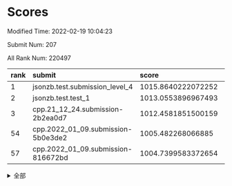 # Scores

Modified Time: 2022-02-19 10:04:23

Submit Num: 207

All Rank Num: 220497

| rank |               submit               |       score        |       sigma        | pk_num |
| :--- | :--------------------------------- | :----------------- | :----------------- | :----- |
| 1    | jsonzb.test.submission_level_4     | 1015.8640222072252 | 0.8787203534685296 | 4260   |
| 2    | jsonzb.test.test_1                 | 1013.0553896967493 | 0.8154804140926223 | 4257   |
| 3    | cpp.21_12_24.submission-2b2ea0d7   | 1012.4581851500159 | 0.7862442722452806 | 4266   |
| 54   | cpp.2022_01_09.submission-5b0e3de2 | 1005.482268066885  | 0.7248331790534353 | 4265   |
| 57   | cpp.2022_01_09.submission-816672bd | 1004.7399583372654 | 0.7176538122016065 | 4264   |


<details>
<summary>全部</summary>

| rank |                 submit                 |       score        |       sigma        | pk_num |
| :--- | :------------------------------------- | :----------------- | :----------------- | :----- |
| 1    | jsonzb.test.submission_level_4         | 1015.8640222072252 | 0.8787203534685296 | 4260   |
| 2    | jsonzb.test.test_1                     | 1013.0553896967493 | 0.8154804140926223 | 4257   |
| 3    | cpp.21_12_24.submission-2b2ea0d7       | 1012.4581851500159 | 0.7862442722452806 | 4266   |
| 4    | gobigger.level_3.submission_level_3_19 | 1011.5564291796744 | 0.7980804142644528 | 4260   |
| 5    | gobigger.level_3.submission_level_3_2  | 1011.1679332071167 | 0.7966352466632967 | 4266   |
| 6    | gobigger.level_3.submission_level_3_4  | 1011.0933610688658 | 0.7621220245901661 | 4259   |
| 7    | gobigger.level_3.submission_level_3_32 | 1011.0697396718319 | 0.7738751083992704 | 4265   |
| 8    | gobigger.level_3.submission_level_3_15 | 1010.9810382267497 | 0.7816374516226905 | 4256   |
| 9    | gobigger.level_3.submission_level_3_25 | 1010.7669267558099 | 0.7574040698030241 | 4259   |
| 10   | gobigger.level_3.submission_level_3_10 | 1010.7517133017465 | 0.7653252207841793 | 4256   |
| 11   | gobigger.level_3.submission_level_3_12 | 1010.7185603990323 | 0.7422735146749242 | 4261   |
| 12   | gobigger.level_3.submission_level_3_17 | 1010.7023286649278 | 0.7668040412675717 | 4262   |
| 13   | gobigger.level_3.submission_level_3_35 | 1010.6843028490907 | 0.7697781551742816 | 4261   |
| 14   | gobigger.level_3.submission_level_3_22 | 1010.5628775053245 | 0.7598152782594929 | 4263   |
| 15   | gobigger.level_3.submission_level_3_29 | 1010.5435696710805 | 0.7387149385146344 | 4261   |
| 16   | gobigger.level_3.submission_level_3_36 | 1010.4274340996768 | 0.738110794552925  | 4263   |
| 17   | gobigger.level_3.submission_level_3_27 | 1010.4273112723606 | 0.7859728096851402 | 4260   |
| 18   | gobigger.level_3.submission_level_3_48 | 1010.4012725335896 | 0.7606713102017374 | 4261   |
| 19   | gobigger.level_3.submission_level_3_7  | 1010.3757331398563 | 0.766494320408713  | 4261   |
| 20   | gobigger.level_3.submission_level_3_47 | 1010.3138556621229 | 0.7518596823812985 | 4256   |
| 21   | gobigger.level_3.submission_level_3_14 | 1010.2962457449132 | 0.7421728687918742 | 4266   |
| 22   | gobigger.level_3.submission_level_3_37 | 1010.2595575733613 | 0.748446772855937  | 4264   |
| 23   | gobigger.level_3.submission_level_3_46 | 1010.2123137599358 | 0.76640958404052   | 4259   |
| 24   | gobigger.level_3.submission_level_3_33 | 1010.1453216362464 | 0.7758635263471622 | 4261   |
| 25   | gobigger.level_3.submission_level_3_8  | 1010.1041671244949 | 0.7577595203518327 | 4264   |
| 26   | gobigger.level_3.submission_level_3_1  | 1010.0782654876845 | 0.7510765864476345 | 4258   |
| 27   | gobigger.level_3.submission_level_3_44 | 1009.9760129543192 | 0.7695182833100498 | 4258   |
| 28   | gobigger.level_3.submission_level_3_43 | 1009.97422193196   | 0.745588551166993  | 4259   |
| 29   | gobigger.level_3.submission_level_3_13 | 1009.8552609646761 | 0.7695199395106871 | 4260   |
| 30   | gobigger.level_3.submission_level_3_45 | 1009.8275690970356 | 0.7591957293283891 | 4260   |
| 31   | gobigger.level_3.submission_level_3_5  | 1009.8253648741131 | 0.7732033261653825 | 4266   |
| 32   | gobigger.level_3.submission_level_3_26 | 1009.766924513808  | 0.7549387241639678 | 4260   |
| 33   | gobigger.level_3.submission_level_3_0  | 1009.7382410773898 | 0.7632898269286759 | 4264   |
| 34   | gobigger.level_3.submission_level_3_34 | 1009.7152289301473 | 0.7333064665420715 | 4261   |
| 35   | gobigger.level_3.submission_level_3_6  | 1009.690661542222  | 0.7479451899799086 | 4262   |
| 36   | gobigger.level_3.submission_level_3_16 | 1009.6499354494163 | 0.756253379974904  | 4258   |
| 37   | gobigger.level_3.submission_level_3_9  | 1009.6401984281822 | 0.7716556905290531 | 4264   |
| 38   | gobigger.level_3.submission_level_3_39 | 1009.5358777983942 | 0.7494257136005084 | 4263   |
| 39   | gobigger.level_3.submission_level_3_49 | 1009.5125956964735 | 0.7473960554444578 | 4257   |
| 40   | gobigger.level_3.submission_level_3_11 | 1009.4834997576318 | 0.7455619622816815 | 4265   |
| 41   | gobigger.level_3.submission_level_3_21 | 1009.4449522273952 | 0.762284301940377  | 4258   |
| 42   | gobigger.level_3.submission_level_3_23 | 1009.3768170510124 | 0.7243600822817929 | 4263   |
| 43   | gobigger.level_3.submission_level_3_42 | 1009.2215743948157 | 0.7361411240929372 | 4263   |
| 44   | gobigger.level_3.submission_level_3_38 | 1009.2024138568468 | 0.7594590190794565 | 4263   |
| 45   | gobigger.level_3.submission_level_3_30 | 1009.1942927824275 | 0.7326996073824552 | 4267   |
| 46   | gobigger.level_3.submission_level_3_40 | 1009.0759528091221 | 0.7570014768905844 | 4261   |
| 47   | gobigger.level_3.submission_level_3_31 | 1009.040545762428  | 0.7495573128044538 | 4262   |
| 48   | gobigger.level_3.submission_level_3_41 | 1009.0404510983881 | 0.7508883635266574 | 4260   |
| 49   | gobigger.level_3.submission_level_3_28 | 1008.9764674466433 | 0.7651767666587292 | 4265   |
| 50   | gobigger.level_3.submission_level_3_24 | 1008.8580664087706 | 0.7571735242600756 | 4260   |
| 51   | gobigger.level_3.submission_level_3_18 | 1008.4784666942197 | 0.7484209900373642 | 4257   |
| 52   | gobigger.level_3.submission_level_3_3  | 1008.4059977370702 | 0.7411543382286638 | 4258   |
| 53   | gobigger.level_3.submission_level_3_20 | 1008.2634567334661 | 0.7494330805773767 | 4261   |
| 54   | cpp.2022_01_09.submission-5b0e3de2     | 1005.482268066885  | 0.7248331790534353 | 4265   |
| 55   | gobigger.level_1.submission_level_1_43 | 1005.221175371043  | 0.7235270718105137 | 4255   |
| 56   | gobigger.level_1.submission_level_1_36 | 1004.8525987527295 | 0.7121821629168638 | 4260   |
| 57   | cpp.2022_01_09.submission-816672bd     | 1004.7399583372654 | 0.7176538122016065 | 4264   |
| 58   | gobigger.level_1.submission_level_1_34 | 1004.6580232427826 | 0.7197106370793114 | 4260   |
| 59   | gobigger.level_1.submission_level_1_0  | 1004.6469717777071 | 0.7248560157796194 | 4262   |
| 60   | gobigger.level_1.submission_level_1_26 | 1004.58927789646   | 0.7071056430720554 | 4262   |
| 61   | gobigger.level_1.submission_level_1_7  | 1004.4756690146531 | 0.7176446135367421 | 4267   |
| 62   | gobigger.level_1.submission_level_1_45 | 1004.4428165631562 | 0.7195909764644242 | 4257   |
| 63   | gobigger.level_1.submission_level_1_42 | 1004.4417259235056 | 0.7195131753328103 | 4263   |
| 64   | gobigger.level_1.submission_level_1_23 | 1004.0827806124439 | 0.7205439697253277 | 4265   |
| 65   | gobigger.level_1.submission_level_1_38 | 1004.0368897315002 | 0.7107763290684214 | 4261   |
| 66   | gobigger.level_1.submission_level_1_21 | 1003.9484566597827 | 0.7220583901674678 | 4262   |
| 67   | gobigger.level_1.submission_level_1_46 | 1003.9450297266447 | 0.7177307792420509 | 4260   |
| 68   | gobigger.level_1.submission_level_1_20 | 1003.8403795703546 | 0.7162236088186891 | 4266   |
| 69   | gobigger.level_1.submission_level_1_15 | 1003.8148287020026 | 0.7112110432885407 | 4263   |
| 70   | gobigger.level_1.submission_level_1_29 | 1003.7999294776135 | 0.7320932285697749 | 4257   |
| 71   | gobigger.level_1.submission_level_1_25 | 1003.7233295744376 | 0.7189619273154526 | 4258   |
| 72   | gobigger.level_1.submission_level_1_37 | 1003.6437763297994 | 0.7098024149834169 | 4259   |
| 73   | gobigger.level_1.submission_level_1_1  | 1003.6003351497388 | 0.70835526774834   | 4256   |
| 74   | gobigger.level_1.submission_level_1_17 | 1003.5862122137098 | 0.7196351083701876 | 4261   |
| 75   | gobigger.level_1.submission_level_1_40 | 1003.5317897009935 | 0.7253843872767433 | 4261   |
| 76   | gobigger.level_1.submission_level_1_31 | 1003.390506741547  | 0.7147073224047472 | 4265   |
| 77   | gobigger.level_1.submission_level_1_6  | 1003.3543009298832 | 0.7132079830231544 | 4257   |
| 78   | gobigger.level_1.submission_level_1_32 | 1003.2722934837203 | 0.7168528198509522 | 4259   |
| 79   | gobigger.level_1.submission_level_1_10 | 1003.2541117713386 | 0.7123989838713275 | 4258   |
| 80   | gobigger.level_1.submission_level_1_8  | 1003.248924354688  | 0.7134490066894166 | 4265   |
| 81   | gobigger.level_1.submission_level_1_3  | 1003.1964651370015 | 0.7139692679228826 | 4259   |
| 82   | gobigger.level_1.submission_level_1_41 | 1003.1897571082376 | 0.7051974528684827 | 4260   |
| 83   | gobigger.level_1.submission_level_1_2  | 1003.1848091185535 | 0.7105591880837029 | 4261   |
| 84   | gobigger.level_1.submission_level_1_28 | 1003.1600442217529 | 0.7141081640721009 | 4263   |
| 85   | gobigger.level_1.submission_level_1_18 | 1003.1274639160496 | 0.7015949061504102 | 4263   |
| 86   | gobigger.level_1.submission_level_1_11 | 1003.1260826887657 | 0.7147953828767738 | 4257   |
| 87   | gobigger.level_1.submission_level_1_30 | 1003.0173564678217 | 0.6960243328933394 | 4260   |
| 88   | gobigger.level_1.submission_level_1_24 | 1002.9961396602619 | 0.7253248385406227 | 4255   |
| 89   | gobigger.level_1.submission_level_1_9  | 1002.9916497919993 | 0.7182474780297339 | 4259   |
| 90   | gobigger.level_1.submission_level_1_16 | 1002.9580887387519 | 0.7161811557619682 | 4259   |
| 91   | gobigger.level_1.submission_level_1_39 | 1002.8879541360512 | 0.7188674013057147 | 4260   |
| 92   | gobigger.level_1.submission_level_1_47 | 1002.850598449488  | 0.7242697789299691 | 4252   |
| 93   | gobigger.level_1.submission_level_1_44 | 1002.8297904432465 | 0.7099545712429148 | 4263   |
| 94   | gobigger.level_1.submission_level_1_12 | 1002.794695129052  | 0.7156763717863702 | 4266   |
| 95   | gobigger.level_1.submission_level_1_22 | 1002.7790332091645 | 0.7099437306941448 | 4262   |
| 96   | gobigger.level_1.submission_level_1_35 | 1002.6766636760211 | 0.7127080051585546 | 4260   |
| 97   | gobigger.level_1.submission_level_1_14 | 1002.657105421526  | 0.7194444465523038 | 4260   |
| 98   | gobigger.level_1.submission_level_1_13 | 1002.6090995663704 | 0.7262404108197877 | 4260   |
| 99   | gobigger.level_1.submission_level_1_27 | 1002.5045012055054 | 0.7104794580889233 | 4261   |
| 100  | gobigger.level_1.submission_level_1_33 | 1002.5006521922578 | 0.709241380105354  | 4264   |
| 101  | gobigger.level_1.submission_level_1_5  | 1002.3491430147243 | 0.7193752850585462 | 4264   |
| 102  | gobigger.level_1.submission_level_1_48 | 1002.2470904671334 | 0.718082281962548  | 4261   |
| 103  | gobigger.level_1.submission_level_1_49 | 1002.0725988958542 | 0.7183774686698279 | 4262   |
| 104  | gobigger.level_1.submission_level_1_19 | 1001.4918710110026 | 0.7042481904385369 | 4261   |
| 105  | gobigger.level_1.submission_level_1_4  | 1001.1927848593582 | 0.7141114922746385 | 4259   |
| 106  | gobigger.random.submission_random_21   | 997.7853995246803  | 0.7026567926824246 | 4265   |
| 107  | gobigger.random.submission_random_14   | 997.4958000720057  | 0.7066953737749453 | 4259   |
| 108  | gobigger.random.submission_random_38   | 997.289496855553   | 0.7084832902809904 | 4264   |
| 109  | gobigger.random.submission_random_41   | 997.2097657686019  | 0.7017284875563295 | 4257   |
| 110  | gobigger.random.submission_random_37   | 997.0527860000014  | 0.7183240556309899 | 4260   |
| 111  | gobigger.random.submission_random_9    | 996.8363719273709  | 0.7097516121627329 | 4263   |
| 112  | gobigger.random.submission_random_17   | 996.7553693383765  | 0.7086846244631658 | 4260   |
| 113  | gobigger.random.submission_random_13   | 996.5976938339377  | 0.7196656898467962 | 4259   |
| 114  | gobigger.random.submission_random_35   | 996.5211147749623  | 0.7077235241790311 | 4268   |
| 115  | gobigger.random.submission_random_7    | 996.5052931883833  | 0.7122742455594403 | 4260   |
| 116  | gobigger.random.submission_random_10   | 996.413466076361   | 0.714735264641339  | 4264   |
| 117  | gobigger.random.submission_random_47   | 996.321377573485   | 0.699308010919866  | 4256   |
| 118  | gobigger.random.submission_random_48   | 996.2785944101659  | 0.7093315905309668 | 4261   |
| 119  | gobigger.random.submission_random_34   | 996.2755994490363  | 0.727299263387755  | 4260   |
| 120  | gobigger.random.submission_random_3    | 996.2141462359937  | 0.7062770812421988 | 4257   |
| 121  | gobigger.random.submission_random_49   | 996.196739952459   | 0.7077222998017224 | 4265   |
| 122  | gobigger.random.submission_random_23   | 996.1494352004921  | 0.7086389577657582 | 4258   |
| 123  | gobigger.random.submission_random_28   | 996.0558278970763  | 0.7243841426798031 | 4264   |
| 124  | gobigger.random.submission_random_46   | 996.0533305776412  | 0.7084856235007315 | 4266   |
| 125  | gobigger.random.submission_random_12   | 996.0064398331774  | 0.7207606739291598 | 4259   |
| 126  | gobigger.random.submission_random_6    | 995.9797755216453  | 0.729090150457818  | 4257   |
| 127  | gobigger.random.submission_random_5    | 995.975992205977   | 0.7141807245546047 | 4259   |
| 128  | gobigger.random.submission_random_39   | 995.9293941389622  | 0.7042894936132305 | 4252   |
| 129  | gobigger.random.submission_random_45   | 995.9136434789206  | 0.7076503628284591 | 4259   |
| 130  | gobigger.random.submission_random_11   | 995.8876885965147  | 0.7258762407503729 | 4261   |
| 131  | gobigger.random.submission_random_33   | 995.8010128502987  | 0.7211594063030622 | 4262   |
| 132  | gobigger.random.submission_random_36   | 995.7825002255613  | 0.7029421802817132 | 4256   |
| 133  | gobigger.random.submission_random_40   | 995.7476607481057  | 0.7120261821972137 | 4259   |
| 134  | gobigger.random.submission_random_1    | 995.7392128124487  | 0.7089082869602571 | 4262   |
| 135  | gobigger.random.submission_random_44   | 995.6648511171314  | 0.7133217329927213 | 4259   |
| 136  | gobigger.random.submission_random_42   | 995.6556634874942  | 0.7268599154013702 | 4257   |
| 137  | gobigger.random.submission_random_16   | 995.5694855947506  | 0.7249375992569999 | 4263   |
| 138  | gobigger.random.submission_random_25   | 995.4977432085014  | 0.724208892213698  | 4260   |
| 139  | gobigger.random.submission_random_26   | 995.469022263055   | 0.7227818152631236 | 4263   |
| 140  | gobigger.random.submission_random_18   | 995.3683711832355  | 0.7089715876412739 | 4259   |
| 141  | gobigger.random.submission_random_20   | 995.364914761069   | 0.7188182541766003 | 4259   |
| 142  | gobigger.random.submission_random_19   | 995.3623916340598  | 0.7048680815690428 | 4262   |
| 143  | gobigger.random.submission_random_30   | 995.3603071554015  | 0.7205528433329955 | 4259   |
| 144  | gobigger.random.submission_random_2    | 995.3545852434601  | 0.7174002649351927 | 4256   |
| 145  | gobigger.random.submission_random_27   | 995.3219339315317  | 0.7014447029506656 | 4263   |
| 146  | gobigger.random.submission_random_29   | 995.2414755111562  | 0.7143291180932761 | 4264   |
| 147  | gobigger.random.submission_random_32   | 995.1203212361111  | 0.7000734071871197 | 4260   |
| 148  | gobigger.random.submission_random_24   | 995.089509920625   | 0.7351352231991112 | 4266   |
| 149  | gobigger.random.submission_random_4    | 994.9247186781465  | 0.7065029808066845 | 4259   |
| 150  | gobigger.random.submission_random_15   | 994.9046310419257  | 0.7148970324824425 | 4254   |
| 151  | gobigger.random.submission_random_22   | 994.8950082611858  | 0.7038799411490078 | 4262   |
| 152  | gobigger.level_2.submission_level_2_17 | 994.8102349177     | 0.7230921976543289 | 4264   |
| 153  | gobigger.random.submission_random_8    | 994.8097163422904  | 0.7198511873159488 | 4257   |
| 154  | gobigger.random.submission_random_43   | 994.4634219479819  | 0.7206558653000672 | 4261   |
| 155  | gobigger.random.submission_random_31   | 994.4057354251266  | 0.7242804295195241 | 4264   |
| 156  | gobigger.random.submission_random_0    | 994.2231128498531  | 0.7086412224815779 | 4261   |
| 157  | gobigger.level_2.submission_level_2_13 | 993.8965284425171  | 0.727893305586715  | 4261   |
| 158  | gobigger.level_2.submission_level_2_6  | 993.562824081137   | 0.7309039917801402 | 4260   |
| 159  | gobigger.level_2.submission_level_2_38 | 993.4202083500251  | 0.734151825615091  | 4257   |
| 160  | gobigger.level_2.submission_level_2_12 | 993.2694744982107  | 0.7401976284966979 | 4264   |
| 161  | gobigger.level_2.submission_level_2_11 | 993.0829833982451  | 0.7412780659522069 | 4258   |
| 162  | gobigger.level_2.submission_level_2_26 | 993.039809450413   | 0.7278769866679764 | 4265   |
| 163  | gobigger.level_2.submission_level_2_41 | 993.0292256582422  | 0.7533395050655234 | 4263   |
| 164  | gobigger.level_2.submission_level_2_30 | 992.9555515401919  | 0.7409465176391042 | 4259   |
| 165  | gobigger.level_2.submission_level_2_10 | 992.8686307098828  | 0.7419645459010021 | 4259   |
| 166  | gobigger.level_2.submission_level_2_24 | 992.7162960019594  | 0.7463929190221826 | 4262   |
| 167  | gobigger.level_2.submission_level_2_45 | 992.6810768871991  | 0.7444623450740795 | 4257   |
| 168  | gobigger.level_2.submission_level_2_7  | 992.6216418801266  | 0.7403908560971507 | 4255   |
| 169  | gobigger.level_2.submission_level_2_27 | 992.606737653667   | 0.7402563151113242 | 4263   |
| 170  | gobigger.level_2.submission_level_2_23 | 992.385537249809   | 0.7257588666879058 | 4267   |
| 171  | gobigger.level_2.submission_level_2_4  | 992.3361380446555  | 0.743616129054318  | 4260   |
| 172  | gobigger.level_2.submission_level_2_0  | 992.332936685626   | 0.7437032190300223 | 4260   |
| 173  | gobigger.level_2.submission_level_2_3  | 992.3229594112081  | 0.7492961294430908 | 4266   |
| 174  | gobigger.level_2.submission_level_2_19 | 992.3216616072925  | 0.7298194447550646 | 4265   |
| 175  | gobigger.level_2.submission_level_2_39 | 992.3194799430905  | 0.7447456125050167 | 4265   |
| 176  | gobigger.level_2.submission_level_2_37 | 992.2682810590904  | 0.7486859171557649 | 4260   |
| 177  | gobigger.level_2.submission_level_2_33 | 992.2522267274559  | 0.7643623717985796 | 4258   |
| 178  | gobigger.level_2.submission_level_2_46 | 992.1986761591271  | 0.7527491568716275 | 4263   |
| 179  | gobigger.level_2.submission_level_2_29 | 992.1231637607319  | 0.7448762041702227 | 4263   |
| 180  | gobigger.level_2.submission_level_2_40 | 992.0116571350856  | 0.7353665768732925 | 4262   |
| 181  | gobigger.level_2.submission_level_2_20 | 991.878610372509   | 0.7793702225373325 | 4265   |
| 182  | gobigger.level_2.submission_level_2_16 | 991.8665764510932  | 0.748540638917869  | 4261   |
| 183  | gobigger.level_2.submission_level_2_2  | 991.823956731692   | 0.7462555843418968 | 4259   |
| 184  | gobigger.level_2.submission_level_2_21 | 991.815852700562   | 0.712659936437709  | 4259   |
| 185  | gobigger.level_2.submission_level_2_47 | 991.7769585734738  | 0.7406327520082806 | 4262   |
| 186  | gobigger.level_2.submission_level_2_18 | 991.7677655212475  | 0.7455339288776789 | 4262   |
| 187  | gobigger.level_2.submission_level_2_34 | 991.7617095228841  | 0.7567525213119236 | 4266   |
| 188  | gobigger.level_2.submission_level_2_44 | 991.7504859479388  | 0.7332308673081284 | 4256   |
| 189  | gobigger.level_2.submission_level_2_22 | 991.6980269036674  | 0.7516899077395007 | 4260   |
| 190  | gobigger.level_2.submission_level_2_1  | 991.6766824893986  | 0.7718513219022677 | 4260   |
| 191  | gobigger.level_2.submission_level_2_49 | 991.6517755741208  | 0.7671103402626029 | 4258   |
| 192  | gobigger.level_2.submission_level_2_31 | 991.599096449517   | 0.757017753620186  | 4258   |
| 193  | gobigger.level_2.submission_level_2_15 | 991.4341316543478  | 0.7335549205159152 | 4260   |
| 194  | gobigger.level_2.submission_level_2_32 | 991.4009062138384  | 0.7477161405155827 | 4263   |
| 195  | gobigger.level_2.submission_level_2_43 | 991.2527061925164  | 0.7681009438394846 | 4261   |
| 196  | gobigger.level_2.submission_level_2_42 | 991.192996276021   | 0.7464868573767381 | 4261   |
| 197  | gobigger.level_2.submission_level_2_9  | 991.1880885058108  | 0.7722912115904671 | 4264   |
| 198  | gobigger.level_2.submission_level_2_8  | 991.1556336003647  | 0.7761164119313378 | 4261   |
| 199  | gobigger.level_2.submission_level_2_28 | 990.8994724815598  | 0.7612160091900348 | 4263   |
| 200  | gobigger.level_2.submission_level_2_25 | 990.8794103337672  | 0.742023686293109  | 4258   |
| 201  | gobigger.level_2.submission_level_2_48 | 990.8607247138417  | 0.7670869421479601 | 4259   |
| 202  | gobigger.level_2.submission_level_2_36 | 990.8286146127795  | 0.7587206251003142 | 4257   |
| 203  | gobigger.level_2.submission_level_2_35 | 990.6673780941627  | 0.8012000417599533 | 4258   |
| 204  | gobigger.level_2.submission_level_2_5  | 990.1701797331515  | 0.7602892069037769 | 4261   |
| 205  | gobigger.level_2.submission_level_2_14 | 990.1123243509375  | 0.7557049010527124 | 4264   |
| 206  | gobigger.none.submission_none_1        | 979.5136078610308  | 1.2015359579105964 | 4259   |
| 207  | gobigger.none.submission_none_0        | 977.7752833683237  | 1.3400921803014476 | 4261   |

</details>